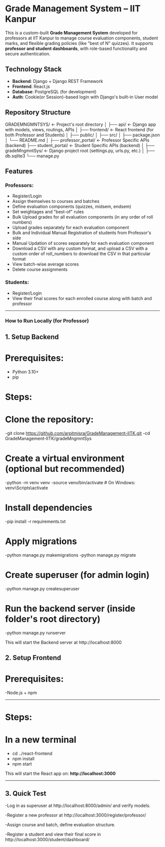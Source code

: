 # Grade Management System – IIT Kanpur

This is a custom-built **Grade Management System** developed for professors at IIT Kanpur to manage course evaluation components, student marks, and flexible grading policies (like "best of N" quizzes). It supports **professor and student dashboards**, with role-based functionality and secure authentication.


## Technology Stack

- **Backend**: Django + Django REST Framework
- **Frontend**: React.js
- **Database**: PostgreSQL (for development)
- **Auth**: Cookie(or Session)-based login with Django's built-in User model
  

## Repository Structure
GRADEMNGMNTSYS/               ← Project's root directory
│
├── api/                      ← Django app with models, views, routings, APIs
│
├── frontend/                 ← React frontend (for both Professor and Students)
│   ├── public/
│   ├── src/
│   ├── package.json
│   └── README.md
│
├── professor_portal/         ← Professor Specific APIs (backend)
├── student_portal/           ← Student Specific APIs (backend)
│
├── gradeMngmntSys/           ← Django project root (settings.py, urls.py, etc.)
│
├── db.sqlite3
└── manage.py


## Features

### Professors:
- Register/Login
- Assign themselves to courses and batches
- Define evaluation components (quizzes, midsem, endsem)
- Set weightages and "best-of" rules
- Bulk Upload grades for all evaluation components (in any order of roll numbers)
- Upload grades separately for each evaluation component
- Bulk and Individual Manual Registration of students from Professor's side
- Manual Updation of scores separately for each evaluation component
- Download a CSV with any custom format, and upload a CSV with a custom order of roll_numbers to download the CSV in that particular format
- View batch-wise average scores
- Delete course assignments

### Students:
- Register/Login
- View their final scores for each enrolled course along with batch and professor

---

### How to Run Locally (for Professor)

## 1. Setup Backend

# Prerequisites:
- Python 3.10+
- pip

# Steps:

# Clone the repository: 

-git clone https://github.com/arpitmisra/GradeManagement-IITK.git
-cd GradeManagement-IITK/gradeMngmntSys

# Create a virtual environment (optional but recommended)
-python -m venv venv
-source venv/bin/activate    # On Windows: venv\Scripts\activate

# Install dependencies
-pip install -r requirements.txt

# Apply migrations
-python manage.py makemigrations
-python manage.py migrate

# Create superuser (for admin login)
-python manage.py createsuperuser

# Run the backend server (inside folder's root directory)
-python manage.py runserver

This will start the Backend server at http://localhost:8000


## 2. Setup Frontend
# Prerequisites:
-Node.js + npm

---

# Steps:
# In a new terminal
- cd ../react-frontend
- npm install
- npm start

This will start the React app on: **http://localhost:3000**

---

## 3. Quick Test
-Log in as superuser at http://localhost:8000/admin/ and verify models.

-Register a new professor at http://localhost:3000/register/professor/

-Assign course and batch, define evaluation structure.

-Register a student and view their final score in http://localhost:3000/student/dashboard/
